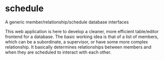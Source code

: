 # schedule
A generic member/relationship/schedule database interfaces

This web application is here to develop a cleaner, more efficient
table/editor frontend for a database. The basic working idea is
that of a list of members, which can be a subordinate, a
supervisor, or have some more complex relationship. It basically 
determines relationships between members and when they are scheduled
to interact with each other.

